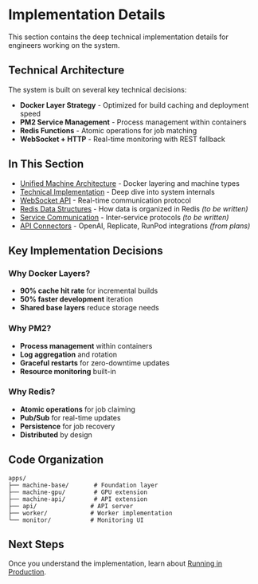 # Implementation Details

This section contains the deep technical implementation details for engineers working on the system.

## Technical Architecture

The system is built on several key technical decisions:
- **Docker Layer Strategy** - Optimized for build caching and deployment speed
- **PM2 Service Management** - Process management within containers
- **Redis Functions** - Atomic operations for job matching
- **WebSocket + HTTP** - Real-time monitoring with REST fallback

## In This Section

- [Unified Machine Architecture](./unified-machine-architecture.md) - Docker layering and machine types
- [Technical Implementation](./technical-implementation.md) - Deep dive into system internals
- [WebSocket API](./websocket-api.md) - Real-time communication protocol
- [Redis Data Structures](./redis-data-structures.md) - How data is organized in Redis *(to be written)*
- [Service Communication](./service-communication.md) - Inter-service protocols *(to be written)*
- [API Connectors](./api-connectors.md) - OpenAI, Replicate, RunPod integrations *(from plans)*

## Key Implementation Decisions

### Why Docker Layers?
- **90% cache hit rate** for incremental builds
- **50% faster development** iteration
- **Shared base layers** reduce storage needs

### Why PM2?
- **Process management** within containers
- **Log aggregation** and rotation
- **Graceful restarts** for zero-downtime updates
- **Resource monitoring** built-in

### Why Redis?
- **Atomic operations** for job claiming
- **Pub/Sub** for real-time updates
- **Persistence** for job recovery
- **Distributed** by design

## Code Organization

```
apps/
├── machine-base/       # Foundation layer
├── machine-gpu/        # GPU extension
├── machine-api/        # API extension
├── api/               # API server
├── worker/            # Worker implementation
└── monitor/           # Monitoring UI
```

## Next Steps

Once you understand the implementation, learn about [Running in Production](../04-running-in-production/).